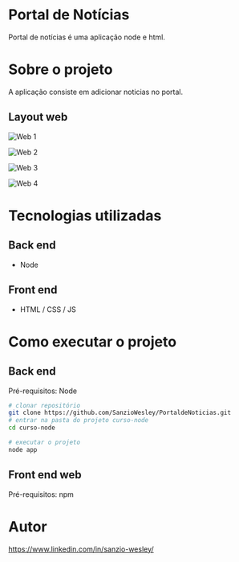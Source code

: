 # Portal de Notícias

Portal de notícias é uma aplicação node e html.

# Sobre o projeto


A aplicação consiste em adicionar noticias no portal.

## Layout web
![Web 1](https://github.com/SanzioWesley/curso_node/blob/main/assets/web1.png)

![Web 2](https://github.com/SanzioWesley/curso_node/blob/main/assets/web2.png)

![Web 3](https://github.com/SanzioWesley/curso_node/blob/main/assets/web2.png)

![Web 4](https://github.com/SanzioWesley/curso_node/blob/main/assets/web4.png)


# Tecnologias utilizadas
## Back end
- Node

## Front end
- HTML / CSS / JS 

# Como executar o projeto

## Back end
Pré-requisitos: Node

```bash
# clonar repositório
git clone https://github.com/SanzioWesley/PortaldeNoticias.git
# entrar na pasta do projeto curso-node
cd curso-node

# executar o projeto
node app
```

## Front end web
Pré-requisitos: npm 


# Autor

https://www.linkedin.com/in/sanzio-wesley/

